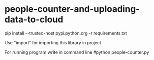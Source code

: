 # people-counter-and-uploading-data-to-cloud

pip install --trusted-host pypi.python.org -r requirements.txt

Use "import" for importing this library in project

For running program write in command line #python people-counter.py
